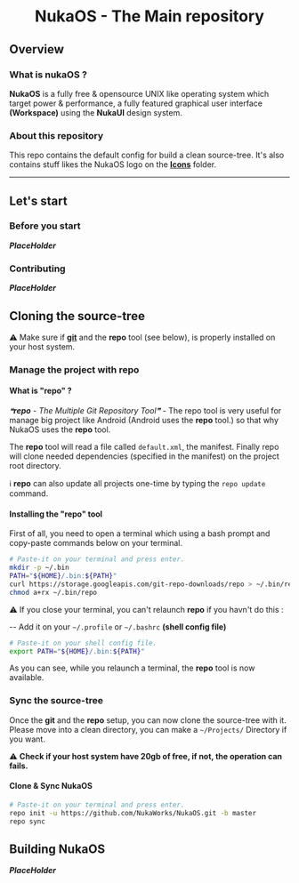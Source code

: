 <h1 align="center">NukaOS - The Main repository</h1>

## Overview

### What is nukaOS ?

**NukaOS** is a fully free & opensource UNIX like operating system which target power & performance, a fully featured graphical user interface **(Workspace)** using the **NukaUI** design system.

### About this repository

This repo contains the default config for build a clean source-tree.
It's also contains stuff likes the NukaOS logo on the [**Icons**](https://github.com/NukaWorks/NukaOS/tree/master/Icons/) folder.

<hr />

## Let's start

### Before you start

***PlaceHolder***

### Contributing

***PlaceHolder***

## Cloning the source-tree

⚠️  Make sure if [**git**](https://git-scm.com/) and the **repo** tool (see below), is properly installed on your host system.

### Manage the project with repo
#### What is "repo" ?

*❝**repo** - The Multiple Git Repository Tool❞* - The repo tool is very useful for manage big project like Android (Android uses the **repo** tool.) so that why NukaOS uses the **repo** tool.

The **repo** tool will read a file called ``default.xml``, the manifest. Finally repo will clone needed dependencies (specified in the manifest) on the project root directory.

ℹ️  **repo** can also update all projects one-time by typing the ``repo update`` command.


#### Installing the "repo" tool

First of all, you need to open a terminal which using a bash prompt and copy-paste commands below on your terminal.

```sh
# Paste-it on your terminal and press enter.
mkdir -p ~/.bin
PATH="${HOME}/.bin:${PATH}"
curl https://storage.googleapis.com/git-repo-downloads/repo > ~/.bin/repo
chmod a+rx ~/.bin/repo
```

⚠️  If you close your terminal, you can't relaunch **repo** if you havn't do this :

-- Add it on your `~/.profile` or `~/.bashrc` **(shell config file)**

```sh
# Paste-it on your shell config file.
export PATH="${HOME}/.bin:${PATH}"
```

As you can see, while you relaunch a terminal, the **repo** tool is now available.

### Sync the source-tree

Once the **git** and the **repo** setup, you can now clone the source-tree with it.  
Please move into a clean directory, you can make a `~/Projects/` Directory if you want.

⚠️  **Check if your host system have 20gb of free, if not, the operation can fails.**

#### Clone & Sync NukaOS

```sh
# Paste-it on your terminal and press enter.
repo init -u https://github.com/NukaWorks/NukaOS.git -b master
repo sync
```

## Building NukaOS

***PlaceHolder***

